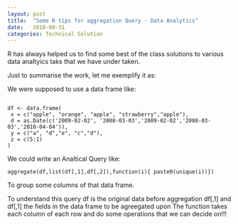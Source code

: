 ```yaml
---
layout: post
title:  "Some R tips for aggregation Query - Data Analytics"
date:   2018-08-31
categories: Technical Solution
---
```


R has always helped us to find some best of the class solutions to 
various data analtyics taks that we have under taken.

Just to summarise the work, let me exemplify it as:

We were supposed to use a data frame like:

```

df <- data.frame(
 x = c("apple", "orange", "apple", "strawberry","apple"),
 d = as.Date(c('2009-02-02', '2008-03-03','2009-02-02','2008-03-03','2010-04-04')),
 y = c("a", "d","e", "c","d"),
 z = c(5:1)
)

```
We could write an Analtical Query like:

```
aggregate(df,list(df[,1],df[,2]),function(i){ paste0(unique(i))})

```
To group some columns of that data frame. 

To understand this query df is the original data before aggregation
df[,1] and df[,1] the fields in the data frame to be agreegated upon
The function takes each column of each row and do some operations
that we can decide on!!!